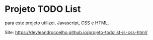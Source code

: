 # Projeto TODO List
para este projeto utilizei, Javascript, CSS e HTML.

Site: https://devleandrocoelho.github.io/projeto-todolist-js-css-html/
